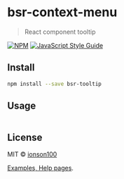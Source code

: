 # bsr-context-menu

> React component tooltip

[![NPM](https://img.shields.io/npm/v/bsr-tooltip.svg)](https://www.npmjs.com/package/bsr-tooltip-menu) [![JavaScript Style Guide](https://img.shields.io/badge/code_style-standard-brightgreen.svg)](https://standardjs.com)

## Install

```bash
npm install --save bsr-tooltip
```

## Usage

```tsx

```

## License

MIT © [ionson100](https://github.com/ionson100)



[Examples, Help pages](https://ionson100.github.io/wwwroot/index.html#page=11-1).
